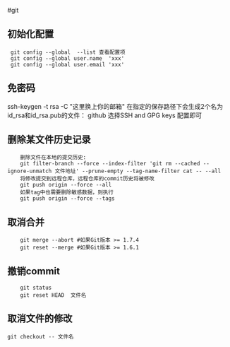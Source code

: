 #git
## 初始化配置 

```
 git config --global  --list 查看配置项
 git config --global user.name  'xxx'
 git config --global user.email 'xxx'
```
##  免密码
ssh-keygen -t rsa -C "这里换上你的邮箱"
在指定的保存路径下会生成2个名为id_rsa和id_rsa.pub的文件：
github 选择SSH and GPG keys 配置即可

## 删除某文件历史记录
```
    删除文件在本地的提交历史:
    git filter-branch --force --index-filter 'git rm --cached --ignore-unmatch 文件地址' --prune-empty --tag-name-filter cat -- --all
    将修改提交到远程仓库，远程仓库的commit历史将被修改
    git push origin --force --all
    如果tag中也需要删除敏感数据，则执行
    git push origin --force --tags

```
## 取消合并
```
    git merge --abort #如果Git版本 >= 1.7.4
    git reset --merge #如果Git版本 >= 1.6.1
```
## 撤销commit
```
    git status
    git reset HEAD  文件名
```
## 取消文件的修改
`git checkout -- 文件名`
